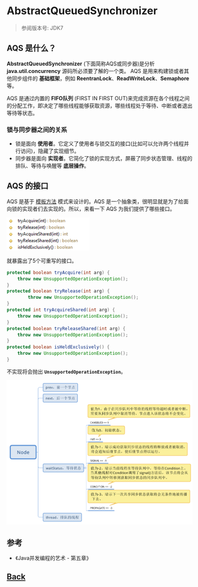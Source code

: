 # AbstractQueuedSynchronizer

> 参阅版本号: JDK7

## AQS 是什么？

**AbstractQueuedSynchronizer** (下面简称AQS或同步器)是分析 **java.util.concurrency** 源码所必须要了解的一个类。 AQS 是用来构建锁或者其他同步组件的 **基础框架**，例如 **ReentranLock**、**ReadWriteLock**、**Semaphore**等。

AQS 是通过内置的 **FIFO队列** (FIRST IN FIRST OUT)来完成资源在各个线程之间的分配工作，即决定了哪些线程能够获取资源，哪些线程处于等待、中断或者退出等待等状态。

### 锁与同步器之间的关系

-   锁是面向 **使用者**。它定义了使用者与锁交互的接口(比如可以允许两个线程并行访问)，隐藏了实现细节。
-   同步器是面向 **实现者**。它简化了锁的实现方式，屏蔽了同步状态管理、线程的排队、等待与唤醒等 **底层操作**。

## AQS 的接口

AQS 是基于 [模板方法](/mds/design-model/ds-behavior-0.md) 模式来设计的。AQS 是一个抽象类，很明显就是为了给面向锁的实现者们去实现的。所以，来看一下 AQS 为我们提供了哪些接口。

![](/imgs/concurrency/c-5-1.png)

就暴露出了5个可重写的接口。

```java
protected boolean tryAcquire(int arg) {
    throw new UnsupportedOperationException();
}
protected boolean tryRelease(int arg) {
        throw new UnsupportedOperationException();
}
protected int tryAcquireShared(int arg) {
    throw new UnsupportedOperationException();
}
protected boolean tryReleaseShared(int arg) {
    throw new UnsupportedOperationException();
}
protected boolean isHeldExclusively() {
    throw new UnsupportedOperationException();
}
```

不实现将会抛出 **`UnsupportedOperationException`**。

![](/imgs/concurrency/c-5-1.svg)

##   参考
-   《Java并发编程的艺术 - 第五章》

## [Back](../../summary.md)